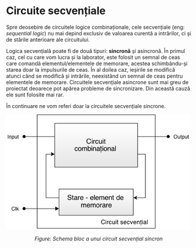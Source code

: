 # Circuite secvențiale

Spre deosebire de circuitele logice combinaționale, cele secvențiale (eng: _sequential logic_) nu mai depind exclusiv de valoarea curentă a intrărilor, ci și de stările anterioare ale circuitului. 

Logica secvențială poate fi de două tipuri: **sincronă** și asincronă. În primul caz, cel cu care vom lucra și la laborator, este folosit un semnal de ceas care comandă elementul/elementele de memorare, acestea schimbându-și starea doar la impulsurile de ceas. În al doilea caz, ieșirile se modifică atunci când se modifică și intrările, neexistând un semnal de ceas pentru elementele de memorare. Circuitele secvențiale asincrone sunt mai greu de proiectat deoarece pot apărea probleme de sincronizare. Din această cauză ele sunt folosite mai rar. 

În continuare ne vom referi doar la circuitele secvențiale sincrone. 

<div align="center">

![ Schema bloc a unui circuit secvențial sincron](../media/circuit-secv.png)

_Figure: Schema bloc a unui circuit secvențial sincron_

</div>